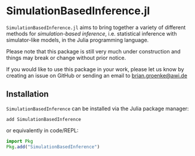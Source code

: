 # SimulationBasedInference.jl

`SimulationBasedInference.jl` aims to bring together a variety of different methods for *simulation-based inference*, i.e. statistical inference with simulator-like models, in the Julia programming language.

Please note that this package is still very much under construction and things may break or change without prior notice.

If you would like to use this package in your work, please let us know by creating an issue on GitHub or sending an email to [brian.groenke@awi.de](mailto:brian.groenke@awi.de)

## Installation

`SimulationBasedInference` can be installed via the Julia package manager:

```
add SimulationBasedInference
```

or equivalently in code/REPL:

```julia
import Pkg
Pkg.add("SimulationBasedInference")
```
